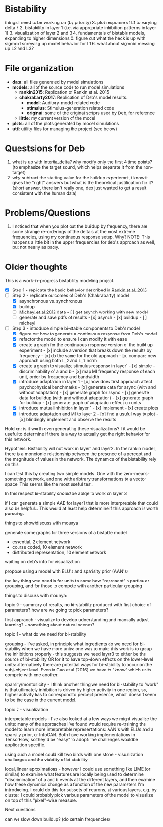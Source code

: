 

# Bistability

things I need to be working on (by priority)
X. plot response of L1 to varying delta F
2. bistability in layer 1 (i.e. via appropriate inhibition patterns in layer 1)
3. visualization of layer 2 and 3
4. fundamentals of bistable models, expanding to higher dimensions
X. figure out what the heck is up with sigmoid screwing up
   model behavior for L1
6. what about sigmoid messing up L2 and L3?
  
# File organization

* **data**: all files generated by model simulations
* **models**: all of the source code to run model simulations
  * **rankin2015**: Replication of Rankin et al. 2015
  * **chakrabarty2017**: Replication of Deb's model results.
    * **model**: Auditory-model related code
	* **stimulus**: Stimulus-generation related code
	* **original**: some of the original scripts used by Deb, for reference
  * **little**: my current version of the model
* **plots**: all of the plots generated by model simulations
* **util**: utility files for managing the project (see below)

# Questsions for Deb

1. what is up with intertia_delta? why modify only the first 4 time points? (to emphasize the target sound, which helps separate it from the non-target)
2. why subtract the starting value for the buildup experiemnt,
   i know it gives the "right" answers but what is the theoretical
   justification for it? (short answer, there isn't really one, deb just wanted to get a result consistent with the human data)

# Problems/Questions 
1. I noticed that when you plot out the buildup by frequency, there are some
   strange re-orderings of the delta's at the most extreme frequencies, using my
   continuous response setup. Why? NOTE: This happens a little bit in the upper
   frequencies for deb's approach as well, but not nearly as badly.

# Older thoughts

This is a work-in-progress bistability modeling project. 

- [x] Step 1 - replicate the basic behavior described in [Rankin et al. 2015](https://doi.org/10.1371/journal.pcbi.1004555)
- [ ] Step 2 - replicate outcomes of Deb's (Chakrabarty) model
  - [x] asynchronous vs. synchronous
  - [x] buildup
  - [ ] [Micheyl et al 2013](https://doi.org/10.1121/1.4789866) data
        - [ ] get asynch working with new model
  - [ ] generate and save pdfs of results
        - [x] asynch
        - [x] buildup
        - [ ] micheyl
- [ ] Step 3 - introduce simple bi-stable components to Deb's model
  - [x] figure out how to generate a continuous response 
        from Deb's model
  - [x] refactor the model to ensure I can modify it with ease
  - [x] create a graph for the continuous response version of the build up experiment
        - [x] include a version that breaks down the results by frequency
        - [x] do the same for the old approach
        - [x] compare new approach using both ``L_2`` and ``L_1`` norm
  - [x] create a graph to visualize stimulus response in layer1
        - [x] simple - discriminability of a and b
		- [x] map MI frequency response of each unit, order by frequency and bandwidth
  - [x] introduce adaptation in layer 1
        - [x] how does first approach affect psychophysical benchmarks
              - [x] generate data for async (with and without adaptation)
              - [x] generate graph for async
              - [x] generate data for buildup (with and without adaptation)
              - [x] generate graph for buildup
        - [x] generate graph of adaptation effect on units
  - [x] introduce mutual inhibition in layer 1
        - [x] implement
        - [x] create plots
  - [x] introduce adaptation and MI to layer 2
        - [x] find a usuful way to plot
        - [x] blindingly implement and observe the results

Hold on: is it worth even generating these visualizations? I it would
be useful to determine if there is a way to actually get the right
behavior for this network.

Hypotheis: Bistability will not work in layer1 and layer2. In the rankin model,
there is a monotonic relationship between the presence of a percept and the
magnitude of values in the network. The dynamics of the bistability rely on
this.

I can test this by creating two simple models. One with the zero-means-something network, and one with aribtrary transformations to a vector space. This seems like the most useful test. 

In this respect bi-stability *should* be ablqe to work on layer 3.

if I can generate a simple AAE for layer1 that is more interpretable
that could also be helpful... This would at least help determine if this
approach is worth pursuing.

things to show/discuss with mounya

generate some graphs for three versions of a bistable model
- essential, 2 element network
- course coded, 10 element network
- distributed representation, 10 element network

waiting on deb's info for visualization

propose using a model with ELU's and sparisity prior (AAN's)

the key thing wee need is for units to some how "represent" a particular
grouping, and for those to compete with another particular grouping

<!--------------------------------------------------------------------------->

things to discuss with mounya:

topic 0 - summary of results, no bi-stability produced with
first choice of parameters? how are we going to pick parameters?

first appraoch - visualize to develop udnerstanding and manually adjust
learning? - something about natural scenes?

topic 1 - what do we need for bi-stability

grouping - I've asked, in principle what ingredients do we need for bi-stability
when we have more units: one way to make this work is to group
the inhibitions properly - this suggests we need layer3 to either
be the source of bi-stability OR for it to have top-down effects on the
lower-level units: alternatively there are potential ways for bi-stability
to occur on the subj-object level. Even in Cao et al (2016) we have to
"know" which units compete with one another.

sparsity/montonicity - I think another thing we need for bi-stability to "work"
is that utlimately inhibition is driven by higher activity in one region, so,
higher activity has to correspond to percept presence, which doesn't seem to be
the case in the current model.

topic 2 - visualization

interpretable models - I've also looked at a few ways we might visualize the units:
many of the approaches I've found would require re-training the model
to learn more interpretable representations: AAN's with ELUs and a sparsity prior,
or InfoGAN. Both have working implementations in TensorFlow, so they'd be "easy" to adopt: the challenges wouldbe application specific.

using such a model could kill two birds with one stone - visualization challenges
and the viability of bi-stability 

local, linear aproximations - however I could use something like LIME (or
similar) to examine what features are locally being used to determine
"discrimination" of a and b events at the different layers, and then examine how
these dynamics change as a function of the new parameters I'm introducing. I
could do this for subsets of neurons, at various layers, e.g. by cluster. I
could probably pick various parameters of the model to visualize on top of this
"pixel"-wise measure.

Next questions:

can we slow down buildup? (do certain frequencies)
